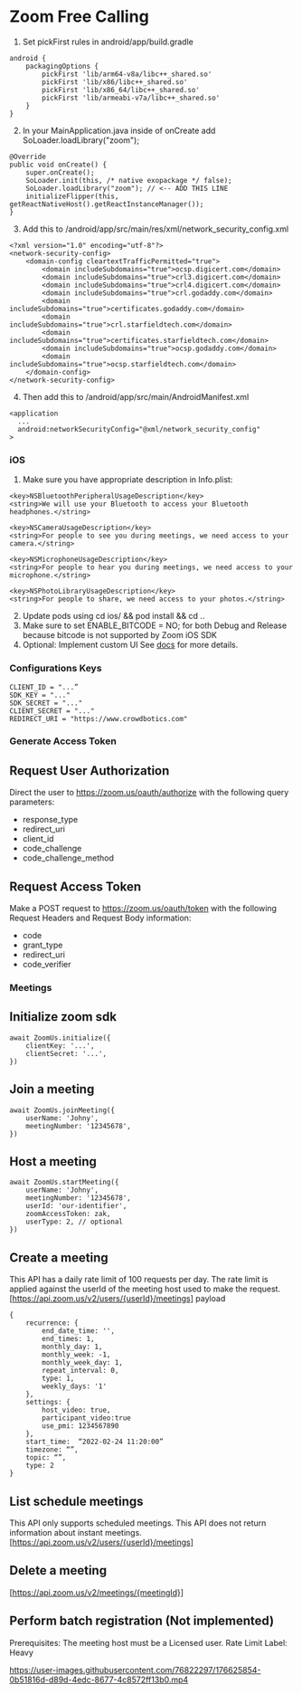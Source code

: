 # Zoom Free Calling

1. Set pickFirst rules in android/app/build.gradle
```
android {
    packagingOptions {
        pickFirst 'lib/arm64-v8a/libc++_shared.so'
        pickFirst 'lib/x86/libc++_shared.so'
        pickFirst 'lib/x86_64/libc++_shared.so'
        pickFirst 'lib/armeabi-v7a/libc++_shared.so'
    }
}
```
2. In your MainApplication.java inside of onCreate add 
SoLoader.loadLibrary("zoom");
```
@Override
public void onCreate() {
    super.onCreate();
    SoLoader.init(this, /* native exopackage */ false);
    SoLoader.loadLibrary("zoom"); // <-- ADD THIS LINE
    initializeFlipper(this, getReactNativeHost().getReactInstanceManager());
}
```
3. Add this to /android/app/src/main/res/xml/network_security_config.xml
```
<?xml version="1.0" encoding="utf-8"?>
<network-security-config>
    <domain-config cleartextTrafficPermitted="true">
        <domain includeSubdomains="true">ocsp.digicert.com</domain>
        <domain includeSubdomains="true">crl3.digicert.com</domain>
        <domain includeSubdomains="true">crl4.digicert.com</domain>
        <domain includeSubdomains="true">crl.godaddy.com</domain>
        <domain includeSubdomains="true">certificates.godaddy.com</domain>
        <domain includeSubdomains="true">crl.starfieldtech.com</domain>
        <domain includeSubdomains="true">certificates.starfieldtech.com</domain>
        <domain includeSubdomains="true">ocsp.godaddy.com</domain>
        <domain includeSubdomains="true">ocsp.starfieldtech.com</domain>
    </domain-config>
</network-security-config>
```
4. Then add this to /android/app/src/main/AndroidManifest.xml
```
<application
  ...
  android:networkSecurityConfig="@xml/network_security_config"
>
```
### iOS
1. Make sure you have appropriate description in Info.plist:
```
<key>NSBluetoothPeripheralUsageDescription</key>
<string>We will use your Bluetooth to access your Bluetooth headphones.</string>
	
<key>NSCameraUsageDescription</key>
<string>For people to see you during meetings, we need access to your camera.</string>
	
<key>NSMicrophoneUsageDescription</key>
<string>For people to hear you during meetings, we need access to your microphone.</string>
	
<key>NSPhotoLibraryUsageDescription</key>
<string>For people to share, we need access to your photos.</string>
```
2. Update pods using cd ios/ && pod install && cd ..
3. Make sure to set ENABLE_BITCODE = NO; for both Debug and Release because bitcode is not supported by Zoom iOS SDK
4. Optional: Implement custom UI See [docs](https://marketplace.zoom.us/docs/sdk/native-sdks/iOS/mastering-zoom-sdk/in-meeting-function/customized-in-meeting-ui/overview/) for more details.

### Configurations Keys
```
CLIENT_ID = "...”
SDK_KEY = "..."
SDK_SECRET = "..."
CLIENT_SECRET = "..."
REDIRECT_URI = "https://www.crowdbotics.com"
```
### Generate Access Token

## Request User Authorization
Direct the user to https://zoom.us/oauth/authorize with the following query parameters:
* response_type
* redirect_uri
* client_id
* code_challenge
* code_challenge_method

## Request Access Token
Make a POST request to https://zoom.us/oauth/token with the following Request Headers
and Request Body information:
* code
* grant_type
* redirect_uri
* code_verifier

### Meetings

## Initialize zoom sdk
```
await ZoomUs.initialize({
    clientKey: '...',
    clientSecret: '...',
})
```
## Join a meeting
```
await ZoomUs.joinMeeting({
    userName: 'Johny',
    meetingNumber: '12345678',
})
```
## Host a meeting
```
await ZoomUs.startMeeting({
    userName: 'Johny',
    meetingNumber: '12345678',
    userId: 'our-identifier',
    zoomAccessToken: zak,
    userType: 2, // optional
})
```
## Create a meeting
This API has a daily rate limit of 100 requests per day. The rate limit is applied 
against the userId of the meeting host used to make the request.
[https://api.zoom.us/v2/users/{userId}/meetings]
payload
```
{
    recurrence: {
        end_date_time: '',
        end_times: 1,
        monthly_day: 1,
        monthly_week: -1,
        monthly_week_day: 1,
        repeat_interval: 0,
        type: 1,
        weekly_days: '1'
    },
    settings: {
        host_video: true,
        participant_video:true
        use_pmi: 1234567890
    },
    start_time:  “2022-02-24 11:20:00”
    timezone: “”,
    topic: “”,
    type: 2
}
```
## List schedule meetings
This API only supports scheduled meetings. This API does not return information
about instant meetings.
[https://api.zoom.us/v2/users/{userId}/meetings]
## Delete a meeting
[https://api.zoom.us/v2/meetings/{meetingId}]
## Perform batch registration (Not implemented)
Prerequisites: The meeting host must be a Licensed user.
Rate Limit Label: Heavy



https://user-images.githubusercontent.com/76822297/176625854-0b51816d-d89d-4edc-8677-4c8572ff13b0.mp4


